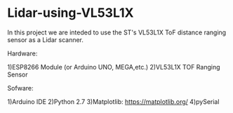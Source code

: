 # Lidar-using-VL53L1X

In this project we are inteded to use the ST's VL53L1X ToF distance ranging sensor as a Lidar scanner.


Hardware:

1)ESP8266 Module (or Arduino UNO, MEGA,etc.)
2)VL53L1X TOF Ranging Sensor 

Sofware:

1)Arduino IDE
2)Python 2.7
3)Matplotlib: https://matplotlib.org/
4)pySerial
